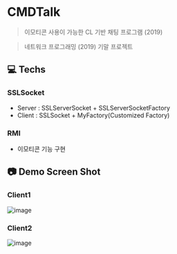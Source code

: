 # CMDTalk
> 이모티콘 사용이 가능한 CL 기반 채팅 프로그램 (2019)

> 네트워크 프로그래밍 (2019) 기말 프로젝트

## 💻 Techs
### SSLSocket
- Server : SSLServerSocket + SSLServerSocketFactory
- Client : SSLSocket + MyFactory(Customized Factory)

### RMI
- 이모티콘 기능 구현

## 📷 Demo Screen Shot
### Client1
![image](https://user-images.githubusercontent.com/45311765/127265183-ad0951bb-a293-41bb-b275-dbd54527b57f.png)
### Client2
![image](https://user-images.githubusercontent.com/45311765/127265218-a8669c5d-87ce-4978-b0c7-1b7002f57306.png)

